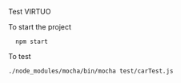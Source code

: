 Test VIRTUO


To start the project
```
  npm start
```

To test 

```
./node_modules/mocha/bin/mocha test/carTest.js
```
